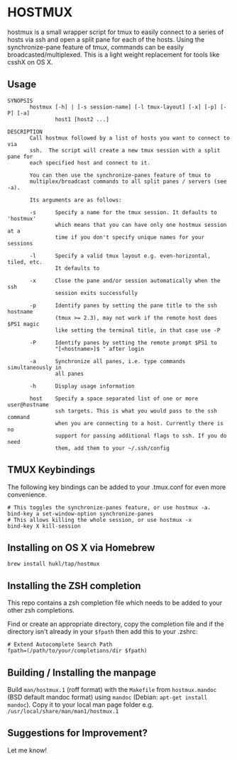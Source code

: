 # HOSTMUX

hostmux is a small wrapper script for tmux to easily connect to a series of
hosts via ssh and open a split pane for each of the hosts. Using the
synchronize-pane feature of tmux, commands can be easily
broadcasted/multiplexed. This is a light weight replacement for tools like
csshX on OS X.

## Usage

<!-- read manpage in vim: ":r!MANWIDTH=79 man man/hostmux.1" -->
```
SYNOPSIS
       hostmux [-h] | [-s session-name] [-l tmux-layout] [-x] [-p] [-P] [-a]
               host1 [host2 ...]

DESCRIPTION
       Call hostmux followed by a list of hosts you want to connect to via
       ssh.  The script will create a new tmux session with a split pane for
       each specified host and connect to it.

       You can then use the synchronize-panes feature of tmux to
       multiplex/broadcast commands to all split panes / servers (see -a).

       Its arguments are as follows:

       -s      Specify a name for the tmux session. It defaults to 'hostmux'
               which means that you can have only one hostmux session at a
               time if you don't specify unique names for your sessions

       -l      Specify a valid tmux layout e.g. even-horizontal, tiled, etc.
               It defaults to

       -x      Close the pane and/or session automatically when the ssh
               session exits successfully

       -p      Identify panes by setting the pane title to the ssh hostname
               (tmux >= 2.3), may not work if the remote host does $PS1 magic
               like setting the terminal title, in that case use -P

       -P      Identify panes by setting the remote prompt $PS1 to
               "[<hostname>]$ " after login

       -a      Synchronize all panes, i.e. type commands simultaneously in
               all panes

       -h      Display usage information

       host    Specify a space separated list of one or more user@hostname
               ssh targets. This is what you would pass to the ssh command
               when you are connecting to a host. Currently there is no
               support for passing additional flags to ssh. If you do need
               them, add them to your ~/.ssh/config
```

## TMUX Keybindings

The following key bindings can be added to your .tmux.conf for even more
convenience.

```
# This toggles the synchronize-panes feature, or use hostmux -a.
bind-key a set-window-option synchronize-panes
# This allows killing the whole session, or use hostmux -x
bind-key X kill-session
```

## Installing on OS X via Homebrew

```
brew install hukl/tap/hostmux
```

## Installing the ZSH completion

This repo contains a zsh completion file which needs to be added to your other
zsh completions.

Find or create an appropriate directory, copy the completion file and if the
directory isn't already in your `$fpath` then add this to your .zshrc:

```
# Extend Autocomplete Search Path
fpath=(/path/to/your/completions/dir $fpath)
```

## Building / Installing the manpage

Build `man/hostmux.1` (roff format) with the `Makefile` from `hostmux.mandoc`
(BSD default mandoc format) using `mandoc` (Debian: `apt-get install mandoc`).
Copy it to your local man page folder e.g.
`/usr/local/share/man/man1/hostmux.1`

## Suggestions for Improvement?

Let me know!
